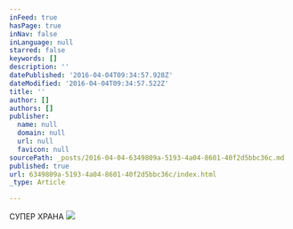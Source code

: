 ```yaml
---
inFeed: true
hasPage: true
inNav: false
inLanguage: null
starred: false
keywords: []
description: ''
datePublished: '2016-04-04T09:34:57.928Z'
dateModified: '2016-04-04T09:34:57.522Z'
title: ''
author: []
authors: []
publisher:
  name: null
  domain: null
  url: null
  favicon: null
sourcePath: _posts/2016-04-04-6349809a-5193-4a04-8601-40f2d5bbc36c.md
published: true
url: 6349809a-5193-4a04-8601-40f2d5bbc36c/index.html
_type: Article

---
```

СУПЕР ХРАНА
![](https://the-grid-user-content.s3-us-west-2.amazonaws.com/ab72de27-95c8-4583-a73d-8df457814859.jpg)